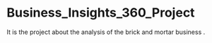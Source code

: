 # Business_Insights_360_Project
It is the project about the analysis of the brick and mortar business .
